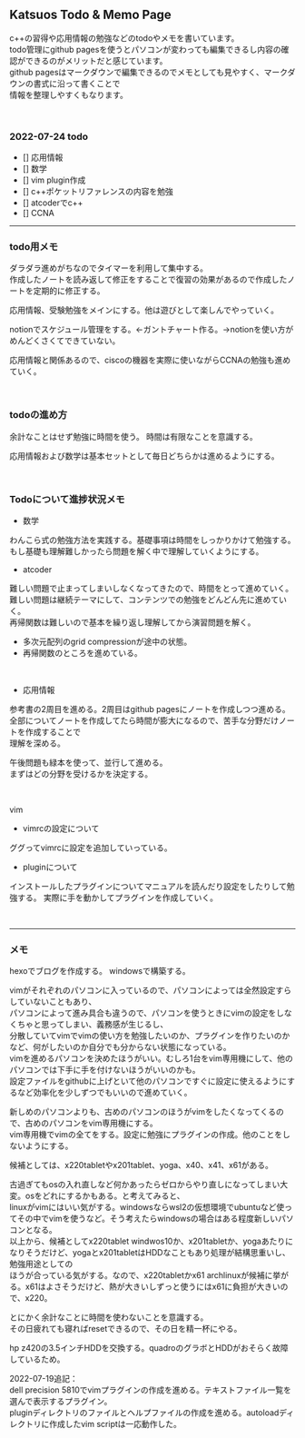 ## Katsuos Todo & Memo Page

c++の習得や応用情報の勉強などのtodoやメモを書いています。  
todo管理にgithub pagesを使うとパソコンが変わっても編集できるし内容の確認ができるのがメリットだと感じています。  
github pagesはマークダウンで編集できるのでメモとしても見やすく、マークダウンの書式に沿って書くことで  
情報を整理しやすくもなります。  

<br />

### 2022-07-24 todo

- [] 応用情報
- [] 数学
- [] vim plugin作成
- [] c++ポケットリファレンスの内容を勉強
- [] atcoderでc++
- [] CCNA

***

### todo用メモ

ダラダラ進めがちなのでタイマーを利用して集中する。  
作成したノートを読み返して修正をすることで復習の効果があるので作成したノートを定期的に修正する。

応用情報、受験勉強をメインにする。他は遊びとして楽しんでやっていく。  

notionでスケジュール管理をする。←ガントチャート作る。→notionを使い方がめんどくさくてできていない。

応用情報と関係あるので、ciscoの機器を実際に使いながらCCNAの勉強も進めていく。

<br />

### todoの進め方
 
余計なことはせず勉強に時間を使う。 時間は有限なことを意識する。

応用情報および数学は基本セットとして毎日どちらかは進めるようにする。  

<br />

### Todoについて進捗状況メモ

- 数学

わんこら式の勉強方法を実践する。基礎事項は時間をしっかりかけて勉強する。  
もし基礎も理解難しかったら問題を解く中で理解していくようにする。

- atcoder

難しい問題で止まってしまいしなくなってきたので、時間をとって進めていく。  
難しい問題は継続テーマにして、コンテンツでの勉強をどんどん先に進めていく。  
再帰関数は難しいので基本を繰り返し理解してから演習問題を解く。

- 多次元配列のgrid compressionが途中の状態。
- 再帰関数のところを進めている。

<br />

- 応用情報

参考書の2周目を進める。2周目はgithub pagesにノートを作成しつつ進める。  
全部についてノートを作成してたら時間が膨大になるので、苦手な分野だけノートを作成することで  
理解を深める。

午後問題も緑本を使って、並行して進める。  
まずはどの分野を受けるかを決定する。

<br />

vim

- vimrcの設定について
  
ググってvimrcに設定を追加していっている。
        
- pluginについて

インストールしたプラグインについてマニュアルを読んだり設定をしたりして勉強する。
実際に手を動かしてプラグインを作成していく。

<br />

***

### メモ

hexoでブログを作成する。
windowsで構築する。

vimがそれぞれのパソコンに入っているので、パソコンによっては全然設定すらしていないこともあり、  
パソコンによって進み具合も違うので、パソコンを使うときにvimの設定をしなくちゃと思ってしまい、義務感が生じるし、  
分散していてvimでvimの使い方を勉強したいのか、プラグインを作りたいのかなど、何がしたいのか自分でも分からない状態になっている。  
vimを進めるパソコンを決めたほうがいい。むしろ1台をvim専用機にして、他のパソコンでは下手に手を付けないほうがいいのかも。  
設定ファイルをgithubに上げといて他のパソコンですぐに設定に使えるようにするなど効率化を少しずつでもいいので進めていく。

新しめのパソコンよりも、古めのパソコンのほうがvimをしたくなってくるので、古めのパソコンをvim専用機にする。  
vim専用機でvimの全てをする。設定に勉強にプラグインの作成。他のことをしないようにする。

候補としては、x220tabletやx201tablet、yoga、x40、x41、x61がある。

古過ぎてもosの入れ直しなど何かあったらゼロからやり直しになってしまい大変。osをどれにするかもある。と考えてみると、  
linuxがvimにはいい気がする。windowsならwsl2の仮想環境でubuntuなど使ってその中でvimを使うなど。そう考えたらwindowsの場合はある程度新しいパソコンとなる。  
以上から、候補としてx220tablet windwos10か、x201tabletか、yogaあたりになりそうだけど、yogaとx201tabletはHDDなこともあり処理が結構思重いし、勉強用途としての  
ほうが合っている気がする。なので、x220tabletかx61 archlinuxが候補に挙がる。x61はよさそうだけど、熱が大きいしずっと使うにはx61に負担が大きいので、x220。

とにかく余計なことに時間を使わないことを意識する。  
その日疲れても寝ればresetできるので、その日を精一杯にやる。

hp z420の3.5インチHDDを交換する。quadroのグラボとHDDがおそらく故障しているため。

2022-07-19追記：  
dell precision 5810でvimプラグインの作成を進める。テキストファイル一覧を選んで表示するプラグイン。  
pluginディレクトリのファイルとヘルプファイルの作成を進める。autoloadディレクトリに作成したvim scriptは一応動作した。

